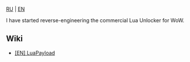 ﻿[RU](/README_RU.md) | [EN](/README.md)

I have started reverse-engineering the commercial Lua Unlocker for WoW.

## Wiki

- [[EN] LuaPayload](/docs/EN/LuaPayload.md)